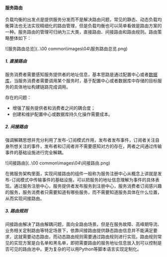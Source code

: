 #### 服务路由

负载均衡的出发点是提供服务分发而不是解决路由问题，常见的静态、动态负载均衡算法也无法实现精细化的路由管理，但是负载均衡也可以简单看做是路由方案的一种。服务路由的管理可归纳为三大类，直接路由、间接路由和路由规则。路由策略整体如下：

![服务路由总览](..\00 common\images\04\服务路由总览.png)

##### 1. 直接路由

服务消费者需要感知服务提供者的地址信息，基本思路是通过配置中心或者[数据库](https://cloud.tencent.com/solution/database?from=10680)，当服务消费者需要调用某个服务时，基于配置中心或者数据库中存储的目标服务的具体地址构建链路完成调用。

存在的问题：

- 增强了服务提供者和消费者之间的耦合度；
- 创建和维护配置中心或数据库持久化操作需要成本。

##### 2. 间接路由

强调解耦思想并充分利用了发布-订阅模式作用，发布者发布事件，订阅者关注自身所想关注的事件，发布者和订阅者并不需要感知对方的存在，两者之间通过传输事件的基础设施进行完全解耦。

![间接路由](..\00 common\images\04\间接路由.png)

在微服务架构里面，实现间接路由的组件一般称为服务注册中心从概念上讲就是发布-订阅模式中传输事件的基础设施，可以把服务的地址信息理解为事件的具体表现。通过服务注册中心，服务提供者发布服务到注册中心，服务消费者订阅感兴趣的服务，服务消费者只需要知道有哪些服务，而不需要知道服务具体在什么位置，从而实现间接路由。

##### 3. 路由规则

间接路由解决了路由解耦问题，面向全路由场景。但是在服务故障、高峰期导流、业务相关定制路由等特定场景下，依靠间接路由提供静态路由信息并不能满足要求，这就需要动态路由，而动态路由规则需要通过路由规则进行实现。路由规则常见的实现方案是白名单和黑名单，即把需要路由的服务地址信息放入到可以控制是否可见的路由池中。更为复杂的可以用Python等脚本语言实现定制化。